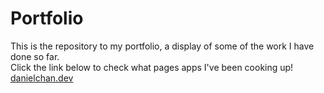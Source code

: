 # Portfolio

<div textalign="center">
This is the repository to my portfolio, a display of some of the work I have done so far. <br>
Click the link below to check what pages apps I've been cooking up! <br>
<a href="danielchan.dev"> danielchan.dev </a>
</div>